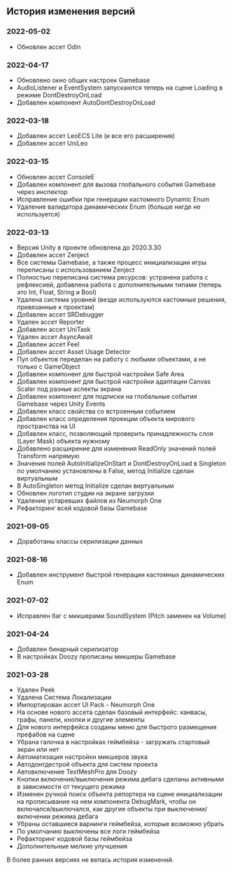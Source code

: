 ## История изменения версий

### 2022-05-02
- Обновлен ассет Odin

### 2022-04-17
- Обновлено окно общих настроек Gamebase
- AudioListener и EventSystem запускаются теперь на сцене Loading в режиме DontDestroyOnLoad
- Добавлен компонент AutoDontDestroyOnLoad

### 2022-03-18
- Добавлен ассет LeoECS Lite (и все его расширения)
- Добавлен ассет UniLeo

### 2022-03-15
- Обновлен ассет ConsoleE
- Добавлен компонент для вызова глобального события Gamebase через инспектор
- Исправление ошибки при генерации кастомного Dynamic Enum
- Удаление валидатора динамических Enum (больше нигде не используется)

### 2022-03-13
- Версия Unity в проекте обновлена до 2020.3.30
- Добавлен ассет Zenject
- Все системы Gamebase, а также процесс инициализации игры переписаны с использованием Zenject
- Полностью переписана система ресурсов: устранена работа с рефлексией, добавлена работа с дополнительными типами (теперь это Int, Float, String и Bool)
- Удалена система уровней (везде используются кастомные решения, привязанные к проектам)
- Добавлен ассет SRDebugger
- Удален ассет Reporter
- Добавлен ассет UniTask
- Удален ассет AsyncAwait
- Добавлен ассет Feel
- Добавлен ассет Asset Usage Detector
- Пул объектов переделан на работу с любыми объектами, а не только с GameObject
- Добавлен компонент для быстрой настройки Safe Area
- Добавлен компонент для быстрой настройки адаптации Canvas Scaler под разные аспекты экрана
- Добавлен компонент для подписки на глобальные события Gamebase через Unity Events
- Добавлен класс свойства со встроенным событием
- Добавлен класс определения проекции объекта мирового пространства на UI
- Добавлен класс, позволяющий проверить принадлежность слоя (Layer Mask) объекта нужному
- Добавлено расширение для изменения ReadOnly значений полей Transform напрямую
- Значения полей AutoInitializeOnStart и DontDestroyOnLoad в Singleton по умолчанию установлены в False, метод Initialize сделан виртуальным
- В AutoSingleton метод Initialize сделан виртуальным
- Обновлен логотип студии на экране загрузки
- Удаление устаревших файлов из Neumorph One
- Рефакторинг всей кодовой базы Gamebase

### 2021-09-05
- Доработаны классы серилизации данных

### 2021-08-16
- Добавлен инструмент быстрой генерации кастомных динамических Enum

### 2021-07-02
- Исправлен баг с микшерами SoundSystem (Pitch заменен на Volume)

### 2021-04-24
- Добавлен бинарный серилизатор
- В настройках Doozy прописаны микшеры Gamebase

### 2021-03-28
- Удален Peek
- Удалена Система Локализации
- Импортирован ассет UI Pack - Neumorph One
- На основе нового ассета сделан базовый интерфейс: канвасы, графы, панели, кнопки и другие элементы
- Для нового интерфейса созданы меню для быстрого размещения префабов на сцене
- Убрана галочка в настройках геймбейза - загружать стартовый экран или нет
- Автоматизация настройки микшеров звука
- Автодонтдестрой объекта для систем проекта
- Автовключение TextMeshPro для Doozy
- Кнопки включения/выключения режима дебага сделаны активными в зависимости от текущего режима
- Изменен ручной поиск объекта репортера на сцене инициализации на прописывание на нем компонента DebugMark, чтобы он включался/выключался, как другие объекты при выключении/включении режима дебага
- Убраны оставшиеся варнинги геймбейза, которые возможно убрать
- По умолчанию выключены все логи геймбейза
- Рефакторинг кодовой базы геймбейза
- Дополнительные мелкие улучшения

В более ранних версиях не велась история изменений.